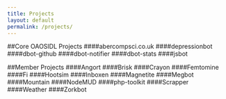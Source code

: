 ```yaml
---
title: Projects
layout: default
permalink: /projects/
---
```


##Core OAOSIDL Projects
####abercompsci.co.uk
####depressionbot
####dbot-github
####dbot-notifier
####dbot-stats
####jsbot

##Member Projects
####Angort
####Brisk
####Crayon
####Femtomine
####Fi
####Hootsim
####Inboxen
####Magnetite
####Megbot
####Mountain
####NodeMUD
####php-toolkit
####Scrapper
####Weather
####Zorkbot
